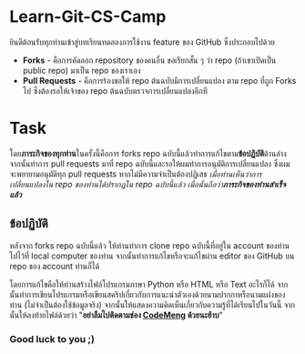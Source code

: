 # Learn-Git-CS-Camp

<p>ยินดีต้อนรับทุกท่านเข้าสู่บทเรียนทดลองการใช้งาน feature ของ GitHub ซึ่งประกอบไปด้วย</p>
<ul>
  <li><b>Forks</b> - คือการคัดลอก repository ของคนอื่น ขอเรียกสั้น ๆ ว่า repo (ถ้าเขาเปิดเป็น public repo) มาเป็น repo ของเราเอง</li>
  <li><b>Pull Requests</b> - คือการร้องขอให้ repo ต้นฉบับมีการเปลี่ยนแปลง ตาม repo ที่ถูก Forks ไป ซึ่งต้องรอให้เจ้าของ repo ต้นฉบับตรวจการเปลี่ยนแปลงอีกที</li>
</ul>

# Task
<p>โดย<b>ภาระกิจของทุกท่าน</b>ในครั้งนี้คือการ forks repo ฉบับนี้แล้วทำการแก้ไขตาม<b>ข้อปฏิบัติ</b>ด้านล่าง จากนั้นทำการ pull requests มาที่ repo ฉบับนี้และรอให้ผมทำการอนุมัติการเปลี่ยนแปลง ซึ่งผมจะพยายามอนุมัติทุก pull requests หากไม่มีความจำเป็นต้องปฎิเสธ <i>เมื่อท่านเห็นว่าการเปลี่ยนแปลงใน repo ของท่านได้ปรากฎใน repo ฉบับนี้แล้ว เมื่อนั้นถือว่า<b>ภาระกิจของท่านสำเร็จแล้ว</b></i></p>

## ข้อปฏิบัติ
<p>หลังจาก forks repo ฉบับนี้แล้ว ให้ท่านทำการ clone repo ฉบับนี้ที่อยู่ใน account ของท่านไปไว้ที่ local computer ของท่าน จากนั้นทำการแก้ไขหรือจะแก้ไขผ่าน editor ของ GitHub บน repo ของ account ท่านก็ได้</p>
<p>โดยการแก้ไขคือให้ท่านสร้างไฟล์โปรแกรมภาษา Python หรือ HTML หรือ Text อะไรก็ได้ จากนั้นทำการเขียนโปรแกรมหรือเขียนสคริปเกี่ยวกับการแนะนำตัวเองด้วยนามปากกาหรือนามแฝงของท่าน (ไม่จำเป็นต้องใช้ข้อมูลจริง) จากนั้นให้แสดงความคิดเห็นเกี่ยวกับความรู้ที่ได้เรียนไปในวันนี้ จากนั้นให้ลงท้ายไฟล์ด้วยว่า "<b>อย่าลืมไปติดตามช่อง <a href="https://www.youtube.com/channel/UC9GH5OL2YrdtI--py1hDoaQ">CodeMeng</a> ด้วยนะฮ้าบ</b>"</p>

<h3>Good luck to you ;)</h3>
